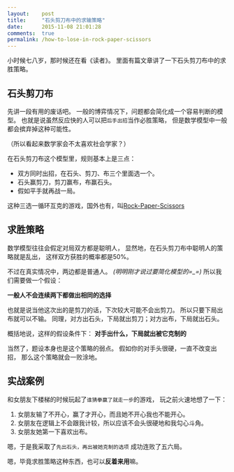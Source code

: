 ```yaml
---
layout:    post
title:     "石头剪刀布中的求输策略"
date:      2015-11-08 21:01:28
comments:  true
permalink: /how-to-lose-in-rock-paper-scissors
---
```


小时候七八岁，那时候还在看《读者》。
里面有篇文章讲了一下石头剪刀布中的求胜策略。

<!--MORE-->

## 石头剪刀布

先讲一段有用的废话吧。
一般的博弈情况下，问题都会简化成一个容易判断的模型。
也就是说虽然反应快的人可以把`后手出招`当作必胜策略，
但是数学模型中一般都会摈弃掉这种可能性。

（所以看起来数学家会不太喜欢社会学家？）

在石头剪刀布这个模型里，规则基本上是三点：

* 双方同时出招，在石头、剪刀、布三个里面选一个。
* 石头赢剪刀，剪刀赢布，布赢石头。
* 假如平手就再战一局。

这种三选一循环互克的游戏，国外也有，叫[Rock-Paper-Scissors][RPS]


## 求胜策略

数学模型往往会假定对局双方都是聪明人，
显然地，在石头剪刀布中聪明人的策略就是乱出，
这样双方获胜的概率都是50%。

不过在真实情况中，两边都是普通人。
*(明明刚才说过要简化模型的=_=)*
所以我们需要做一个假设：

**一般人不会连续两下都做出相同的选择**

也就是说当他这次出的是剪刀的话，下次较大可能不会出剪刀。
所以只要下局出布就可以不输。
同理，对方出石头，下局就出剪刀；对方出布，下局就出石头。

概括地说，这样的假设条件下：
**对手出什么，下局就出被它克制的**

当然了，题设本身也是这个策略的弱点。
假如你的对手头很硬，一直不改变出招，
那么这个策略就会一败涂地。


## 实战案例

和女朋友下楼梯的时候玩起了`谁猜拳赢了就走一步`的游戏，
玩之前火速地想了一下：

1. 女朋友输了不开心，赢了才开心，而且她不开心我也不能开心。
2. 女朋友在逻辑上不会跟我计较，所以应该不会头很硬地和我勾心斗角。
3. 女朋友她第一下喜欢出布。

嗯，于是我采取了`先出石头，再出被她克制的选项`
成功连败了五六局。

嗯，毕竟求胜策略这种东西，也可以**反着来用**嘛。

[RPS]: https://en.wikipedia.org/wiki/Rock-paper-scissors
